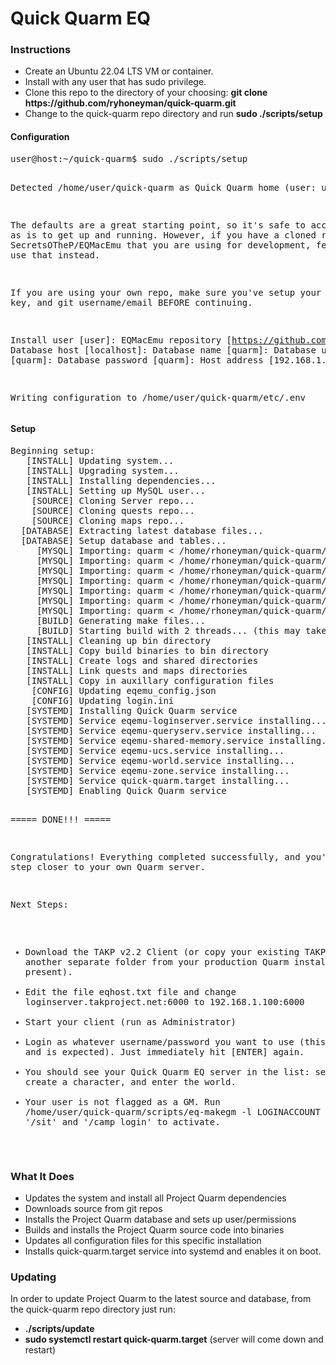 # Quick Quarm EQ
<h3>Instructions</h3>
<ul>
  <li>Create an Ubuntu 22.04 LTS VM or container.
  <li>Install with any user that has sudo privilege.
  <li>Clone this repo to the directory of your choosing: <b>git clone https://github.com/ryhoneyman/quick-quarm.git</b>
  <li>Change to the quick-quarm repo directory and run <b>sudo ./scripts/setup</b>
</ul>

<h4>Configuration</h4>
<pre>
user@host:~/quick-quarm$ sudo ./scripts/setup

Detected /home/user/quick-quarm as Quick Quarm home (user: user)

The defaults are a great starting point, so it's safe to accept them as is to get up and running.
However, if you have a cloned repo of SecretsOTheP/EQMacEmu that you are using for development, feel free to use that instead.

If you are using your own repo, make sure you've setup your git SSH key, and git username/email BEFORE continuing.

Install user [user]:
EQMacEmu repository [https://github.com/SecretsOTheP/EQMacEmu.git]:
Database host [localhost]:
Database name [quarm]:
Database username [quarm]:
Database password [quarm]:
Host address [192.168.1.100]:

Writing configuration to /home/user/quick-quarm/etc/.env
</pre>

<h4>Setup</h4>
<pre>
Beginning setup:
   [INSTALL] Updating system...
   [INSTALL] Upgrading system...
   [INSTALL] Installing dependencies...
   [INSTALL] Setting up MySQL user...
    [SOURCE] Cloning Server repo...
    [SOURCE] Cloning quests repo...
    [SOURCE] Cloning maps repo...
  [DATABASE] Extracting latest database files...
  [DATABASE] Setup database and tables...
     [MYSQL] Importing: quarm < /home/rhoneyman/quick-quarm/db/login_tables_*.sql
     [MYSQL] Importing: quarm < /home/rhoneyman/quick-quarm/db/player_tables_*.sql
     [MYSQL] Importing: quarm < /home/rhoneyman/quick-quarm/db/quarm_*.sql
     [MYSQL] Importing: quarm < /home/rhoneyman/quick-quarm/db/data_tables_*.sql
     [MYSQL] Importing: quarm < /home/rhoneyman/quick-quarm/source/EQMacEmu/loginserver/login_util/tblloginserversettings.sql
     [MYSQL] Importing: quarm < /home/rhoneyman/quick-quarm/source/EQMacEmu/loginserver/login_util/updates/2023_07_27_tblLoginServerAccounts.sql
     [MYSQL] Importing: quarm < /home/rhoneyman/quick-quarm/files/update_settings.sql
     [BUILD] Generating make files...
     [BUILD] Starting build with 2 threads... (this may take some time for the initial build)
   [INSTALL] Cleaning up bin directory
   [INSTALL] Copy build binaries to bin directory
   [INSTALL] Create logs and shared directories
   [INSTALL] Link quests and maps directories
   [INSTALL] Copy in auxillary configuration files
    [CONFIG] Updating eqemu_config.json
    [CONFIG] Updating login.ini
   [SYSTEMD] Installing Quick Quarm service
   [SYSTEMD] Service eqemu-loginserver.service installing...
   [SYSTEMD] Service eqemu-queryserv.service installing...
   [SYSTEMD] Service eqemu-shared-memory.service installing...
   [SYSTEMD] Service eqemu-ucs.service installing...
   [SYSTEMD] Service eqemu-world.service installing...
   [SYSTEMD] Service eqemu-zone.service installing...
   [SYSTEMD] Service quick-quarm.target installing...
   [SYSTEMD] Enabling Quick Quarm service


===== DONE!!! =====

Congratulations! Everything completed successfully, and you're one step closer to your own Quarm server.

Next Steps:

 * Download the TAKP v2.2 Client (or copy your existing TAKP folder) to another separate folder from your production Quarm install (if present).
 * Edit the file eqhost.txt file and change loginserver.takproject.net:6000 to 192.168.1.100:6000
 * Start your client (run as Administrator)
 * Login as whatever username/password you want to use (this will fail and is expected).  Just immediately hit [ENTER] again.
 * You should see your Quick Quarm EQ server in the list: select it, create a character, and enter the world.
 * Your user is not flagged as a GM.  Run /home/user/quick-quarm/scripts/eq-makegm -l LOGINACCOUNT then type '/sit' and '/camp login' to activate.
</pre>

<h3>What It Does</h3>
<ul>
  <li>Updates the system and install all Project Quarm dependencies
  <li>Downloads source from git repos
  <li>Installs the Project Quarm database and sets up user/permissions
  <li>Builds and installs the Project Quarm source code into binaries
  <li>Updates all configuration files for this specific installation
  <li>Installs quick-quarm.target service into systemd and enables it on boot.
</ul>

<h3>Updating</h3>
In order to update Project Quarm to the latest source and database, from the quick-quarm repo directory just run:
<ul>
  <li><b>./scripts/update</b>
  <li><b>sudo systemctl restart quick-quarm.target</b> (server will come down and restart)
</ul>
